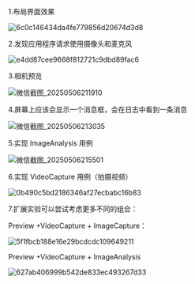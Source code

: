 1.布局界面效果

![6c0c146434da4fe779856d20674d3d8](https://github.com/user-attachments/assets/4995b202-7c3b-4101-9660-2ab7ead5ef33)

2.发现应用程序请求使用摄像头和麦克风

![e4dd87cee9668f812721c9dbd89fac6](https://github.com/user-attachments/assets/f9c77556-f12b-47b7-9851-c205210e7a26)

3.相机预览

![微信截图_20250506211910](https://github.com/user-attachments/assets/2d79bef6-8b1c-4960-82e4-5ce802534934)

4.屏幕上应该会显示一个消息框，会在日志中看到一条消息

![微信截图_20250506213035](https://github.com/user-attachments/assets/ddd9c43a-f75a-43aa-8a81-fe01f2e0b5e6)

5.实现 ImageAnalysis 用例

![微信截图_20250506215501](https://github.com/user-attachments/assets/a6299967-8994-467d-bc91-4711ad8979de)

6.实现 VideoCapture 用例（拍摄视频）

![0b490c5bd2186346af27ecbabc16b83](https://github.com/user-attachments/assets/6491227e-8849-4cb5-bbb2-b1c3b27c0ae9)

7.扩展实验可以尝试考虑更多不同的组合：

Preview +VideoCapture + ImageCapture：

![5f1fbcb188e16e29bcdcdc109649211](https://github.com/user-attachments/assets/9e688705-170b-47c0-94ca-3defddfb1e56)

Preview +VideoCapture + ImageAnalysis

![627ab406999b542de833ec493267d33](https://github.com/user-attachments/assets/e903eee4-58d5-40ae-8d5b-98ee34b7d0a6)

